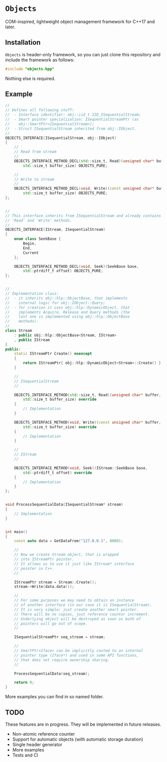 # `Objects`

COM-inspired, lightweight object management framework for C++17 and later.

## Installation

`Objects` is header-only framework, so you can just clone this repository
and include the framework as follows:

```cpp
#include "objects.hpp"
```

Nothing else is required.

## Example

```cpp
//
// Defines all following stuff:
//  - Interface identifier: obj::iid_t IID_ISequentialStream;
//  - Smart pointer specialization: ISequentialStreamPtr (as 
//    obj::SmartPtr<ISequentialStream>);
//  - Struct ISequentialStream inherited from obj::IObject.
//
OBJECTS_INTERFACE(ISequentialStream, obj::IObject)
{
    //
    // Read from stream
    //
    OBJECTS_INTERFACE_METHOD_DECL(std::size_t, Read)(unsigned char* buffer, 
        std::size_t buffer_size) OBJECTS_PURE;

    //
    // Write to stream
    //
    OBJECTS_INTERFACE_METHOD_DECL(void, Write)(const unsigned char* buffer, 
        std::size_t buffer_size) OBJECTS_PURE;
};


//
// This interface inherits from ISequentialStream and already contains
// 'Read' and 'Write' methods.
//
OBJECTS_INTERFACE(IStream, ISequentialStream)
{
    enum class SeekBase {
        Begin,
        End,
        Current
    };

    OBJECTS_INTERFACE_METHOD_DECL(void, Seek)(SeekBase base, 
        std::ptrdiff_t offset) OBJECTS_PURE;
};


//
// Implementation class:
//  - it inherits obj::hlp::ObjectBase, that implements
//    internal logic for obj::IObject::Query;
//  - for creation it uses obj::hlp::DynamicObject, that
//    implements Acquire, Release and Query methods (the
//    last one is implemented using obj::hlp::ObjectBase
//    methods).
//
class Stream
    : public obj::hlp::ObjectBase<Stream, IStream>
    , public IStream
{
public:
    static IStreamPtr Create() noexcept
    {
        return IStreamPtr{ obj::hlp::DynamicObject<Stream>::Create() };
    }

    //
    // ISequentialStream
    //

    OBJECTS_INTERFACE_METHOD(std::size_t, Read)(unsigned char* buffer,
        std::size_t buffer_size) override
    {
        // Implementation
    }

    OBJECTS_INTERFACE_METHOD(void, Write)(const unsigned char* buffer, 
        std::size_t buffer_size) override
    {
        // Implementation
    }

    //
    // IStream
    //

    OBJECTS_INTERFACE_METHOD(void, Seek)(IStream::SeekBase base, 
        std::ptrdiff_t offset) override
    {
        // Implementation
    }
};


void ProcessSequentialData(ISequentialStream* stream)
{
    // Implementation
}


int main()
{
    const auto data = GetDataFrom("127.0.0.1", 8080);

    //
    // Now we create Stream object, that is wrapped
    // into IStreamPtr pointer.
    // It allows us to use it just like IStream* interface 
    // pointer in C++.
    //

    IStreamPtr stream = Stream::Create();
    stream->Write(data.data());

    //
    // For some purposes we may need to obtain an instance
    // of another interface (in our case it is ISequentialStream).
    // It is very simple: just create another smart pointer.
    // There will be no copies, just reference counter increment.
    // Underlying object will be destroyed as soon as both of
    // pointers will go out of scope.
    //

    ISequentialStreamPtr seq_stream = stream;

    //
    // SmartPtr<Iface> can be implicitly casted to an internal
    // pointer type (Iface*) and used in some API functions,
    // that does not require ownership sharing.
    //

    ProcessSequentialData(seq_stream);

    return 0;
}
```

More examples you can find in so named folder.

## TODO

These features are in progress. They will be implemented in future releases.

- Non-atomic reference counter
- Support for automatic objects (with automatic storage duration)
- Single header generator
- More examples
- Tests and CI
